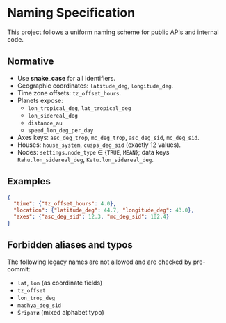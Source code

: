 # Naming Specification

This project follows a uniform naming scheme for public APIs and internal code.

## Normative

- Use **snake_case** for all identifiers.
- Geographic coordinates: `latitude_deg`, `longitude_deg`.
- Time zone offsets: `tz_offset_hours`.
- Planets expose:
  - `lon_tropical_deg`, `lat_tropical_deg`
  - `lon_sidereal_deg`
  - `distance_au`
  - `speed_lon_deg_per_day`
- Axes keys: `asc_deg_trop`, `mc_deg_trop`, `asc_deg_sid`, `mc_deg_sid`.
- Houses: `house_system`, `cusps_deg_sid` (exactly 12 values).
- Nodes: `settings.node_type` ∈ {`TRUE`, `MEAN`}; data keys `Rahu.lon_sidereal_deg`, `Ketu.lon_sidereal_deg`.

## Examples

```json
{
  "time": {"tz_offset_hours": 4.0},
  "location": {"latitude_deg": 44.7, "longitude_deg": 43.0},
  "axes": {"asc_deg_sid": 12.3, "mc_deg_sid": 102.4}
}
```

## Forbidden aliases and typos

The following legacy names are not allowed and are checked by pre-commit:

- `lat`, `lon` (as coordinate fields)
- `tz_offset`
- `lon_trop_deg`
- `madhya_deg_sid`
- `Śrīpати` (mixed alphabet typo)
